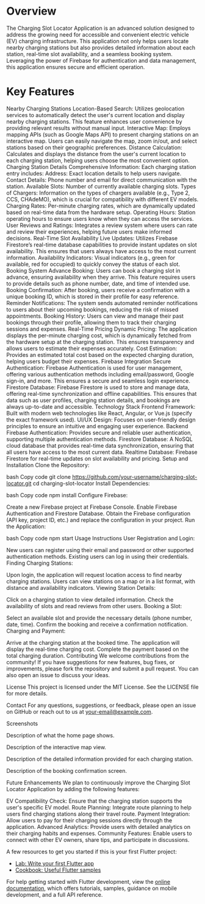 # Overview

The Charging Slot Locator Application is an advanced solution designed to address the growing need for accessible and convenient electric vehicle (EV) charging infrastructure. This application not only helps users locate nearby charging stations but also provides detailed information about each station, real-time slot availability, and a seamless booking system. Leveraging the power of Firebase for authentication and data management, this application ensures secure and efficient operation.

# Key Features
 Nearby Charging Stations 
  Location-Based Search: Utilizes geolocation services to automatically detect the user's current location and display nearby charging stations. This feature enhances user convenience by providing relevant results without manual input.
  Interactive Map: Employs mapping APIs (such as Google Maps API) to present charging stations on an interactive map. Users can easily navigate the map, zoom in/out, and select stations based on their geographic preferences.
  Distance Calculation: Calculates and displays the distance from the user's current location to each charging station, helping users choose the most convenient option.
Charging Station Details
 Comprehensive Information: Each charging station entry includes:
 Address: Exact location details to help users navigate.
 Contact Details: Phone number and email for direct communication with the station.
 Available Slots: Number of currently available charging slots.
 Types of Chargers: Information on the types of chargers available (e.g., Type 2, CCS, CHAdeMO), which is crucial for compatibility with different EV models.
 Charging Rates: Per-minute charging rates, which are dynamically updated based on real-time data from the hardware setup.
 Operating Hours: Station operating hours to ensure users know when they can access the services.
 User Reviews and Ratings: Integrates a review system where users can rate and review their experiences, helping future users make informed decisions.
Real-Time Slot Availability
 Live Updates: Utilizes Firebase Firestore’s real-time database capabilities to provide instant updates on slot availability. This ensures that users always have access to the most current information.
 Availability Indicators: Visual indicators (e.g., green for available, red for occupied) to quickly convey the status of each slot.
 Booking System
 Advance Booking: Users can book a charging slot in advance, ensuring availability when they arrive. This feature requires users to provide details such as phone number, date, and time of intended use.
 Booking Confirmation: After booking, users receive a confirmation with a unique booking ID, which is stored in their profile for easy reference.
 Reminder Notifications: The system sends automated reminder notifications to users about their upcoming bookings, reducing the risk of missed appointments.
 Booking History: Users can view and manage their past bookings through their profile, allowing them to track their charging sessions and expenses.
Real-Time Pricing
 Dynamic Pricing: The application displays the per-minute charging cost, which is dynamically fetched from the hardware setup at the charging station. This ensures transparency and allows users to estimate their expenses accurately.
 Cost Estimation: Provides an estimated total cost based on the expected charging duration, helping users budget their expenses.
Firebase Integration
Secure Authentication: Firebase Authentication is used for user management, offering various authentication methods including email/password, Google sign-in, and more. This ensures a secure and seamless login experience.
Firestore Database: Firebase Firestore is used to store and manage data, offering real-time synchronization and offline capabilities. This ensures that data such as user profiles, charging station details, and bookings are always up-to-date and accessible.
Technology Stack
Frontend
Framework: Built with modern web technologies like React, Angular, or Vue.js (specify the exact framework used).
UI/UX Design: Focuses on user-friendly design principles to ensure an intuitive and engaging user experience.
Backend
Firebase Authentication: Provides secure and reliable user authentication, supporting multiple authentication methods.
Firestore Database: A NoSQL cloud database that provides real-time data synchronization, ensuring that all users have access to the most current data.
Realtime Database: Firebase Firestore for real-time updates on slot availability and pricing.
Setup and Installation
Clone the Repository:

bash
Copy code
git clone https://github.com/your-username/charging-slot-locator.git
cd charging-slot-locator
Install Dependencies:

bash
Copy code
npm install
Configure Firebase:

Create a new Firebase project at Firebase Console.
Enable Firebase Authentication and Firestore Database.
Obtain the Firebase configuration (API key, project ID, etc.) and replace the configuration in your project.
Run the Application:

bash
Copy code
npm start
Usage Instructions
User Registration and Login:

New users can register using their email and password or other supported authentication methods.
Existing users can log in using their credentials.
Finding Charging Stations:

Upon login, the application will request location access to find nearby charging stations.
Users can view stations on a map or in a list format, with distance and availability indicators.
Viewing Station Details:

Click on a charging station to view detailed information.
Check the availability of slots and read reviews from other users.
Booking a Slot:

Select an available slot and provide the necessary details (phone number, date, time).
Confirm the booking and receive a confirmation notification.
Charging and Payment:

Arrive at the charging station at the booked time.
The application will display the real-time charging cost.
Complete the payment based on the total charging duration.
Contributing
We welcome contributions from the community! If you have suggestions for new features, bug fixes, or improvements, please fork the repository and submit a pull request. You can also open an issue to discuss your ideas.

License
This project is licensed under the MIT License. See the LICENSE file for more details.

Contact
For any questions, suggestions, or feedback, please open an issue on GitHub or reach out to us at your-email@example.com.

Screenshots

Description of what the home page shows.


Description of the interactive map view.


Description of the detailed information provided for each charging station.


Description of the booking confirmation screen.

Future Enhancements
We plan to continuously improve the Charging Slot Locator Application by adding the following features:

EV Compatibility Check: Ensure that the charging station supports the user's specific EV model.
Route Planning: Integrate route planning to help users find charging stations along their travel route.
Payment Integration: Allow users to pay for their charging sessions directly through the application.
Advanced Analytics: Provide users with detailed analytics on their charging habits and expenses.
Community Features: Enable users to connect with other EV owners, share tips, and participate in discussions.

A few resources to get you started if this is your first Flutter project:

- [Lab: Write your first Flutter app](https://docs.flutter.dev/get-started/codelab)
- [Cookbook: Useful Flutter samples](https://docs.flutter.dev/cookbook)

For help getting started with Flutter development, view the
[online documentation](https://docs.flutter.dev/), which offers tutorials,
samples, guidance on mobile development, and a full API reference.
